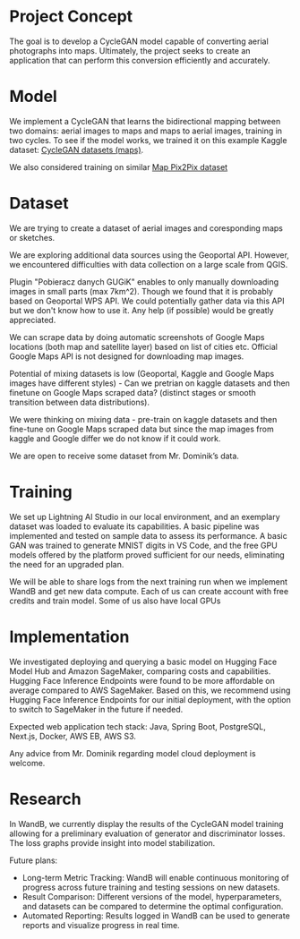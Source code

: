 # Project Concept

The goal is to develop a CycleGAN model capable of converting aerial photographs into maps. Ultimately, the project seeks to create an application that can perform this conversion efficiently and accurately.

# Model

We implement a CycleGAN that learns the bidirectional mapping between two domains: aerial images to maps and maps to aerial images, training in two cycles. To see if the model works, we trained it on this example Kaggle dataset: [CycleGAN datasets (maps)](https://www.kaggle.com/datasets/suyashdamle/cyclegan).

We also considered training on similar [Map Pix2Pix dataset](https://www.kaggle.com/datasets/valeriyl/yandex-maps-for-pix2pixhd)

# Dataset

We are trying to create a dataset of aerial images and coresponding maps or sketches.

We are exploring additional data sources using the Geoportal API. However, we encountered difficulties with data collection on a large scale from QGIS.

Plugin "Pobieracz danych GUGiK" enables to only manually downloading images in small parts (max 7km^2). Though we found that it is probably based on Geoportal WPS API. We could potentially gather data via this API but we don't know how to use it. Any help (if possible) would be greatly appreciated.

We can scrape data by doing automatic screenshots of Google Maps locations (both map and satellite layer) based on list of cities etc. Official Google Maps API is not designed for downloading map images.

Potential of mixing datasets is low (Geoportal, Kaggle and Google Maps images have different styles) - Can we pretrian on kaggle datasets and then finetune on Google Maps scraped data? (distinct stages or smooth transition between data distributions).

We were thinking on mixing data - pre-train on kaggle datasets and then fine-tune on Google Maps scraped data but since the map images from kaggle and Google differ we do not know if it could work.

We are open to receive some dataset from Mr. Dominik’s data.

# Training

We set up Lightning AI Studio in our local environment, and an exemplary dataset was loaded to evaluate its capabilities. A basic pipeline was implemented and tested on sample data to assess its performance. A basic GAN was trained to generate MNIST digits in VS Code, and the free GPU models offered by the platform proved sufficient for our needs, eliminating the need for an upgraded plan.

We will be able to share logs from the next training run when we implement WandB and get new data compute. Each of us can create account with free credits and train model. Some of us also have local GPUs

# Implementation

We investigated deploying and querying a basic model on Hugging Face Model Hub and Amazon SageMaker, comparing costs and capabilities. Hugging Face Inference Endpoints were found to be more affordable on average compared to AWS SageMaker. Based on this, we recommend using Hugging Face Inference Endpoints for our initial deployment, with the option to switch to SageMaker in the future if needed.

Expected web application tech stack: Java, Spring Boot, PostgreSQL, Next.js, Docker, AWS EB, AWS S3.

Any advice from Mr. Dominik regarding model cloud deployment is welcome.

# Research

In WandB, we currently display the results of the CycleGAN model training allowing for a preliminary evaluation of generator and discriminator losses. The loss graphs provide insight into model stabilization.

Future plans:

- Long-term Metric Tracking: WandB will enable continuous monitoring of progress across future training and testing sessions on new datasets.
- Result Comparison: Different versions of the model, hyperparameters, and datasets can be compared to determine the optimal configuration.
- Automated Reporting: Results logged in WandB can be used to generate reports and visualize progress in real time.
